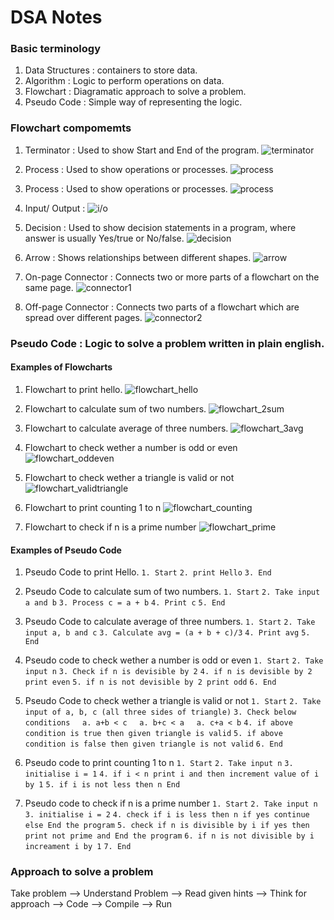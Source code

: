 # DSA Notes

### Basic terminology

1. Data Structures : containers to store data.
2. Algorithm : Logic to perform operations on data.
3. Flowchart : Diagramatic approach to solve a problem.
4. Pseudo Code : Simple way of representing the logic.

### Flowchart compomemts

1. Terminator : Used to show Start and End of the program.
   ![terminator](https://)

2. Process : Used to show operations or processes.
   ![process](http://)

3. Process : Used to show operations or processes.
   ![process](http://)

4. Input/ Output :
   ![i/o](http://)

5. Decision : Used to show decision statements in a program, where answer is usually Yes/true or No/false.
   ![decision](http://)

6. Arrow : Shows relationships between different shapes.
   ![arrow](http://)

7. On-page Connector : Connects two or more parts of a flowchart on the same page.
   ![connector1](http://)

8. Off-page Connector : Connects two parts of a flowchart which are spread over different pages.
   ![connector2](http://)

### Pseudo Code : Logic to solve a problem written in plain english.

#### Examples of Flowcharts

1. Flowchart to print hello.
   ![flowchart_hello](http://)

2. Flowchart to calculate sum of two numbers.
   ![flowchart_2sum](http://)

3. Flowchart to calculate average of three numbers.
   ![flowchart_3avg](http://)

4. Flowchart to check wether a number is odd or even
   ![flowchart_oddeven](http://)

5. Flowchart to check wether a triangle is valid or not
   ![flowchart_validtriangle](http://)

6. Flowchart to print counting 1 to n
   ![flowchart_counting](http://)

7. Flowchart to check if n is a prime number
   ![flowchart_prime](http://)

#### Examples of Pseudo Code

1. Pseudo Code to print Hello.
   `1. Start`
   `2. print Hello`
   `3. End`

2. Pseudo Code to calculate sum of two numbers.
   `1. Start`
   `2. Take input a and b`
   `3. Process c = a + b`
   `4. Print c`
   `5. End`

3. Pseudo Code to calculate average of three numbers.
   `1. Start`
   `2. Take input a, b and c`
   `3. Calculate avg = (a + b + c)/3`
   `4. Print avg`
   `5. End`

4. Pseudo code to check wether a number is odd or even
   `1. Start`
   `2. Take input n`
   `3. Check if n is devisible by 2`
   `4. if n is devisible by 2 print even`
   `5. if n is not devisible by 2 print odd`
   `6. End`

5. Pseudo Code to check wether a triangle is valid or not
   `1. Start`
   `2. Take input of a, b, c (all three sides of triangle)`
   `3. Check below conditions`
   &nbsp;&nbsp;&nbsp;&nbsp;`a. a+b < c`
   &nbsp;&nbsp;&nbsp;&nbsp;`a. b+c < a`
   &nbsp;&nbsp;&nbsp;&nbsp;`a. c+a < b`
   `4. if above condition is true then given triangle is valid`
   `5. if above condition is false then given triangle is not valid`
   `6. End`

6. Pseudo code to print counting 1 to n
   `1. Start`
   `2. Take input n`
   `3. initialise i = 1`
   `4. if i < n print i and then increment value of i by 1`
   `5. if i is not less then n End`

7. Pseudo code to check if n is a prime number
   `1. Start`
   `2. Take input n`
   `3. initialise i = 2`
   `4. check if i is less then n if yes continue else End the program`
   `5. check if n is divisible by i if yes then print not prime and End the program`
   `6. if n is not divisible by i increament i by 1`
   `7. End`

### Approach to solve a problem

Take problem --> Understand Problem --> Read given hints --> Think for approach --> Code --> Compile --> Run
